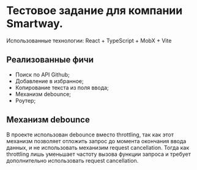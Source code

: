 # Тестовое задание для компании Smartway.

Использованные технологии: React + TypeScript + MobX + Vite

## Реализованные фичи

- Поиск по API Github;
- Добавление в избранное;
- Копирование текста из поля ввода;
- Механизм debounce;
- Роутер;

## Механизм debounce

В проекте использован debounce вместо throttling, так как этот механизм позволяет отложить запрос до момента окончания ввода данных, и не использовать механизим request cancellation. Тогда как throttling лишь уменьшает частоту вызова функции запроса и требует дополнительно использовать request cancellation.
